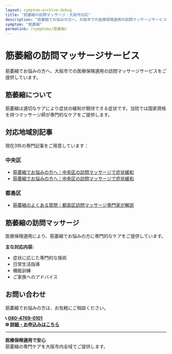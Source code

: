 ```yaml
---
layout: symptom-archive-debug
title: "筋萎縮の訪問マッサージ｜大阪市対応"
description: "筋萎縮でお悩みの方へ。大阪市での医療保険適用の訪問マッサージサービス。国家資格を持つマッサージ師が専門ケアを提供。3記事掲載。"
symptom: "筋萎縮"
permalink: /symptoms/筋萎縮/
---
```


# 筋萎縮の訪問マッサージサービス

筋萎縮でお悩みの方へ、大阪市での医療保険適用の訪問マッサージサービスをご提供しています。

## 筋萎縮について

筋萎縮は適切なケアにより症状の緩和が期待できる症状です。当院では国家資格を持つマッサージ師が専門的なケアをご提供します。

## 対応地域別記事

現在3件の専門記事をご用意しています：


### 中央区

- [筋萎縮でお悩みの方へ｜中央区の訪問マッサージで症状緩和](/symptom_guide/muscle-atrophy-guide-chuo/)
- [筋萎縮でお悩みの方へ｜中央区の訪問マッサージで症状緩和](/symptom_guide/muscle-atrophy-guide-chuo/)

### 都島区

- [筋萎縮のよくある質問｜都島区訪問マッサージ専門家が解説](/qa/muscle-atrophy-qa-miyakojima/)


## 筋萎縮の訪問マッサージ

医療保険適用により、筋萎縮でお悩みの方に専門的なケアをご提供しています。

**主な対応内容:**
- 症状に応じた専門的な施術
- 日常生活指導
- 機能訓練
- ご家族へのアドバイス

## お問い合わせ

筋萎縮でお悩みの方は、お気軽にご相談ください。

**📞 [080-4769-0101](tel:080-4769-0101)**  
**🌐 [詳細・お申込みはこちら](https://peraichi.com/landing_pages/view/himawari-massage/)**

---

**医療保険適用で安心**  
筋萎縮の専門ケアを大阪市内全域でご提供します。
